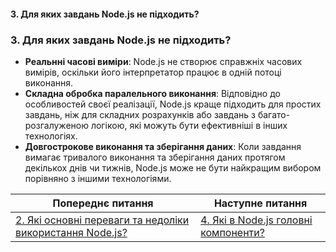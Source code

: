 #### 3. Для яких завдань Node.js не підходить?

### 3. Для яких завдань Node.js не підходить?

*   **Реальнні часові виміри**: Node.js не створює справжніх часових вимірів, оскільки його інтерпретатор працює в одній потоці виконання.
*   **Складна обробка паралельного виконання**: Відповідно до особливостей своєї реалізації, Node.js краще підходить для простих завдань, ніж для складних розрахунків або завдань з багато-розгалуженою логікою, які можуть бути ефективніші в інших технологіях.
*   **Довгострокове виконання та зберігання даних**: Коли завдання вимагає тривалого виконання та зберігання даних протягом декількох днів чи тижнів, Node.js може не бути найкращим вибором порівняно з іншими технологіями.

| Попереднє питання | Наступне питання |
|---|---|
| [2. Які основні переваги та недоліки використання Node.js?](./junior/nodejs/what-are-the-main-advantages-and-disadvantages-of-using-nodejs.md)  | [4. Які в Node.js головні компоненти?](./junior/nodejs/what-are-the-main-components-of-a-nodejs-application.md) |